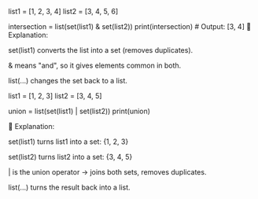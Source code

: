 list1 = [1, 2, 3, 4]
list2 = [3, 4, 5, 6]

intersection = list(set(list1) & set(list2))
print(intersection) # Output: [3, 4]
🧠 Explanation:

set(list1) converts the list into a set (removes duplicates).

& means "and", so it gives elements common in both.

list(...) changes the set back to a list.


list1 = [1, 2, 3]
list2 = [3, 4, 5]

union = list(set(list1) | set(list2))
print(union) 


🧠 Explanation:

set(list1) turns list1 into a set: {1, 2, 3}

set(list2) turns list2 into a set: {3, 4, 5}

| is the union operator → joins both sets, removes duplicates.

list(...) turns the result back into a list.